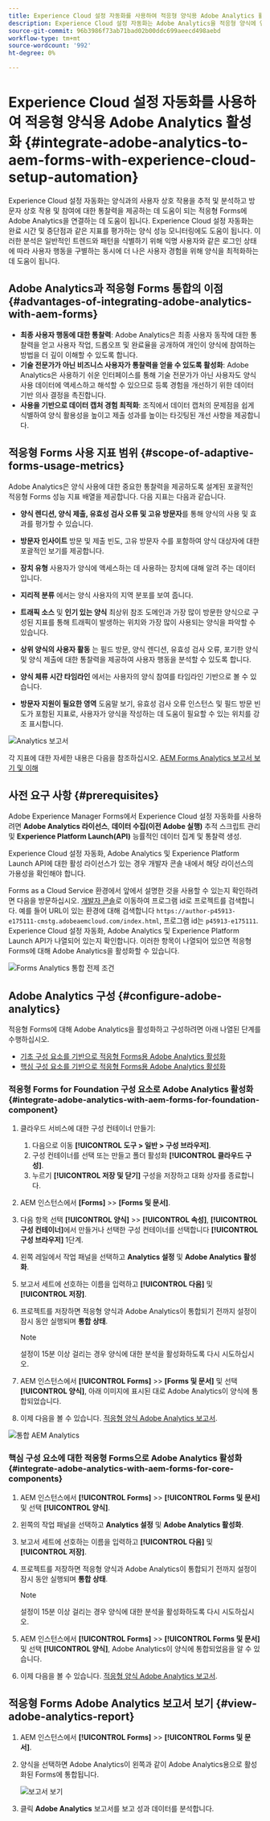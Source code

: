 ```yaml
---
title: Experience Cloud 설정 자동화를 사용하여 적응형 양식용 Adobe Analytics 활성화
description: Experience Cloud 설정 자동화는 Adobe Analytics을 적응형 양식에 연결하는 데 도움이 됩니다. 적응형 양식과의 사용자 상호 작용을 추적 및 분석하는 데 도움이 되며, 방문자 상호 작용 및 참여에 대한 인사이트를 제공합니다.
source-git-commit: 96b3986f73ab71bad02b00ddc699aeecd498aebd
workflow-type: tm+mt
source-wordcount: '992'
ht-degree: 0%

---
```



# Experience Cloud 설정 자동화를 사용하여 적응형 양식용 Adobe Analytics 활성화 {#integrate-adobe-analytics-to-aem-forms-with-experience-cloud-setup-automation}

Experience Cloud 설정 자동화는 양식과의 사용자 상호 작용을 추적 및 분석하고 방문자 상호 작용 및 참여에 대한 통찰력을 제공하는 데 도움이 되는 적응형 Forms에 Adobe Analytics을 연결하는 데 도움이 됩니다. Experience Cloud 설정 자동화는 완료 시간 및 중단점과 같은 지표를 평가하는 양식 성능 모니터링에도 도움이 됩니다. 이러한 분석은 일반적인 트렌드와 패턴을 식별하기 위해 익명 사용자와 같은 로그인 상태에 따라 사용자 행동을 구별하는 동시에 더 나은 사용자 경험을 위해 양식을 최적화하는 데 도움이 됩니다.

## Adobe Analytics과 적응형 Forms 통합의 이점 {#advantages-of-integrating-adobe-analytics-with-aem-forms}

* **최종 사용자 행동에 대한 통찰력**: Adobe Analytics은 최종 사용자 동작에 대한 통찰력을 얻고 사용자 작업, 드롭오프 및 완료율을 공개하여 개인이 양식에 참여하는 방법을 더 깊이 이해할 수 있도록 합니다.
* **기술 전문가가 아닌 비즈니스 사용자가 통찰력을 얻을 수 있도록 활성화**: Adobe Analytics은 사용하기 쉬운 인터페이스를 통해 기술 전문가가 아닌 사용자도 양식 사용 데이터에 액세스하고 해석할 수 있으므로 등록 경험을 개선하기 위한 데이터 기반 의사 결정을 촉진합니다.
* **사용을 기반으로 데이터 캡처 경험 최적화**: 조직에서 데이터 캡처의 문제점을 쉽게 식별하여 양식 활용성을 높이고 제출 성과를 높이는 타깃팅된 개선 사항을 제공합니다.

## 적응형 Forms 사용 지표 범위 {#scope-of-adaptive-forms-usage-metrics}

Adobe Analytics은 양식 사용에 대한 중요한 통찰력을 제공하도록 설계된 포괄적인 적응형 Forms 성능 지표 배열을 제공합니다. 다음 지표는 다음과 같습니다.

* **양식 렌디션, 양식 제출, 유효성 검사 오류 및 고유 방문자**&#x200B;를 통해 양식의 사용 및 효과를 평가할 수 있습니다.

* **방문자 인사이트** 방문 및 제출 빈도, 고유 방문자 수를 포함하여 양식 대상자에 대한 포괄적인 보기를 제공합니다.

* **장치 유형** 사용자가 양식에 액세스하는 데 사용하는 장치에 대해 알려 주는 데이터입니다.

* **지리적 분류** 에서는 양식 사용자의 지역 분포를 보여 줍니다.

* **트래픽 소스** 및 **인기 있는 양식** 최상위 참조 도메인과 가장 많이 방문한 양식으로 구성된 지표를 통해 트래픽이 발생하는 위치와 가장 많이 사용되는 양식을 파악할 수 있습니다.

* **상위 양식의 사용자 활동** 는 필드 방문, 양식 렌디션, 유효성 검사 오류, 포기한 양식 및 양식 제출에 대한 통찰력을 제공하여 사용자 행동을 분석할 수 있도록 합니다.

* **양식 체류 시간 타임라인** 에서는 사용자의 양식 참여를 타임라인 기반으로 볼 수 있습니다.

* **방문자 지원이 필요한 영역** 도움말 보기, 유효성 검사 오류 인스턴스 및 필드 방문 빈도가 포함된 지표로, 사용자가 양식을 작성하는 데 도움이 필요할 수 있는 위치를 강조 표시합니다.

![Analytics 보고서](assets/analytics-report.png)


각 지표에 대한 자세한 내용은 다음을 참조하십시오. [AEM Forms Analytics 보고서 보기 및 이해](/help/forms/view-understand-aem-forms-analytics-reports.md)

## 사전 요구 사항 {#prerequisites}

<!--
Analytics, Data Collection (Formerly Adobe Launch), and Experience Manager (experience.adobe.com)
-->

Adobe Experience Manager Forms에서 Experience Cloud 설정 자동화를 사용하려면 **Adobe Analytics 라이선스**, **데이터 수집(이전 Adobe 실행)** 추적 스크립트 관리 및 **Experience Platform Launch(API)** 능률적인 데이터 집계 및 통찰력 생성.

Experience Cloud 설정 자동화, Adobe Analytics 및 Experience Platform Launch API에 대한 활성 라이선스가 있는 경우 개발자 콘솔 내에서 해당 라이선스의 가용성을 확인해야 합니다.

Forms as a Cloud Service 환경에서 앞에서 설명한 것을 사용할 수 있는지 확인하려면 다음을 방문하십시오. [개발자 콘솔](https://developer.adobe.com/console/projects)로 이동하여 프로그램 id로 프로젝트를 검색합니다. 예를 들어 URL이 있는 환경에 대해 검색합니다 `https://author-p45913-e175111-cmstg.adobeaemcloud.com/index.html`, 프로그램 id는 `p45913-e175111`. Experience Cloud 설정 자동화, Adobe Analytics 및 Experience Platform Launch API가 나열되어 있는지 확인합니다. 이러한 항목이 나열되어 있으면 적응형 Forms에 대해 Adobe Analytics을 활성화할 수 있습니다.

![Forms Analytics 통합 전제 조건](assets/analytics-aem.png)

<!-- 
>[!NOTE]
> If you have an active licenses for Experience Cloud Setup Automation, Adobe Analytics, and Experience Platform Launch API, you should verify their availability within your developer console.
-->

<!-- For more information about your available integrations, see [troubleshooting Adaptive Forms with Analytics Integration](https://experienceleague.adobe.com/docs/experience-manager-65/forms/integrate-aem-forms-with-experience-cloud-solutions/view-understand-aem-forms-analytics-reports.html)
-->

## Adobe Analytics 구성 {#configure-adobe-analytics}

적응형 Forms에 대해 Adobe Analytics을 활성화하고 구성하려면 아래 나열된 단계를 수행하십시오.

* [기초 구성 요소를 기반으로 적응형 Forms용 Adobe Analytics 활성화](#integrate-adobe-analytics-with-aem-forms-for-foundation-component)
* [핵심 구성 요소를 기반으로 적응형 Forms용 Adobe Analytics 활성화](#integrate-adobe-analytics-with-aem-forms-for-core-components)

### 적응형 Forms for Foundation 구성 요소로 Adobe Analytics 활성화 {#integrate-adobe-analytics-with-aem-forms-for-foundation-component}

1. 클라우드 서비스에 대한 구성 컨테이너 만들기:
   1. 다음으로 이동 **[!UICONTROL 도구 > 일반 > 구성 브라우저]**.
   1. 구성 컨테이너를 선택 또는 만들고 폴더 활성화 **[!UICONTROL 클라우드 구성]**.
   1. 누르기 **[!UICONTROL 저장 및 닫기]** 구성을 저장하고 대화 상자를 종료합니다.
1. AEM 인스턴스에서 **[Forms]** >> **[Forms 및 문서]**.
1. 다음 항목 선택 **[!UICONTROL 양식]** >> **[!UICONTROL 속성]**, **[!UICONTROL 구성 컨테이너]**&#x200B;에서 만들거나 선택한 구성 컨테이너를 선택합니다 **[!UICONTROL 구성 브라우저]** 1단계.
1. 왼쪽 레일에서 작업 패널을 선택하고 **Analytics 설정** 및 **Adobe Analytics 활성화**.
1. 보고서 세트에 선호하는 이름을 입력하고 **[!UICONTROL 다음]** 및 **[!UICONTROL 저장]**.
1. 프로젝트를 저장하면 적응형 양식과 Adobe Analytics이 통합되기 전까지 설정이 잠시 동안 실행되며 **통합 상태**.

   >[!NOTE]
   >
   >설정이 15분 이상 걸리는 경우 양식에 대한 분석을 활성화하도록 다시 시도하십시오.

1. AEM 인스턴스에서 **[!UICONTROL Forms]** >> **[Forms 및 문서]** 및 선택 **[!UICONTROL 양식]**, 아래 이미지에 표시된 대로 Adobe Analytics이 양식에 통합되었습니다.
1. 이제 다음을 볼 수 있습니다. [적응형 양식 Adobe Analytics 보고서](#view-adobe-analytics-report).

![통합 AEM Analytics](assets/analytics-aem-integrated.png)

### 핵심 구성 요소에 대한 적응형 Forms으로 Adobe Analytics 활성화 {#integrate-adobe-analytics-with-aem-forms-for-core-components}

1. AEM 인스턴스에서 **[!UICONTROL Forms]** >> **[!UICONTROL Forms 및 문서]** 및 선택 **[!UICONTROL 양식]**.
1. 왼쪽의 작업 패널을 선택하고 **Analytics 설정** 및 **Adobe Analytics 활성화**.
1. 보고서 세트에 선호하는 이름을 입력하고 **[!UICONTROL 다음]** 및 **[!UICONTROL 저장]**.
1. 프로젝트를 저장하면 적응형 양식과 Adobe Analytics이 통합되기 전까지 설정이 잠시 동안 실행되며 **통합 상태**.

   >[!NOTE]
   >
   >설정이 15분 이상 걸리는 경우 양식에 대한 분석을 활성화하도록 다시 시도하십시오.

1. AEM 인스턴스에서 **[!UICONTROL Forms]** >> **[!UICONTROL Forms 및 문서]** 및 선택 **[!UICONTROL 양식]**, Adobe Analytics이 양식에 통합되었음을 알 수 있습니다.
1. 이제 다음을 볼 수 있습니다. [적응형 양식 Adobe Analytics 보고서](#view-adobe-analytics-report).

## 적응형 Forms Adobe Analytics 보고서 보기 {#view-adobe-analytics-report}

1. AEM 인스턴스에서 **[!UICONTROL Forms]** >> **[!UICONTROL Forms 및 문서]**.
1. 양식을 선택하면 Adobe Analytics이 왼쪽과 같이 Adobe Analytics용으로 활성화된 Forms에 통합됩니다.

   ![보고서 보기](assets/activ-aa.png)

1. 클릭 **Adobe Analytics** 보고서를 보고 성과 데이터를 분석합니다.

